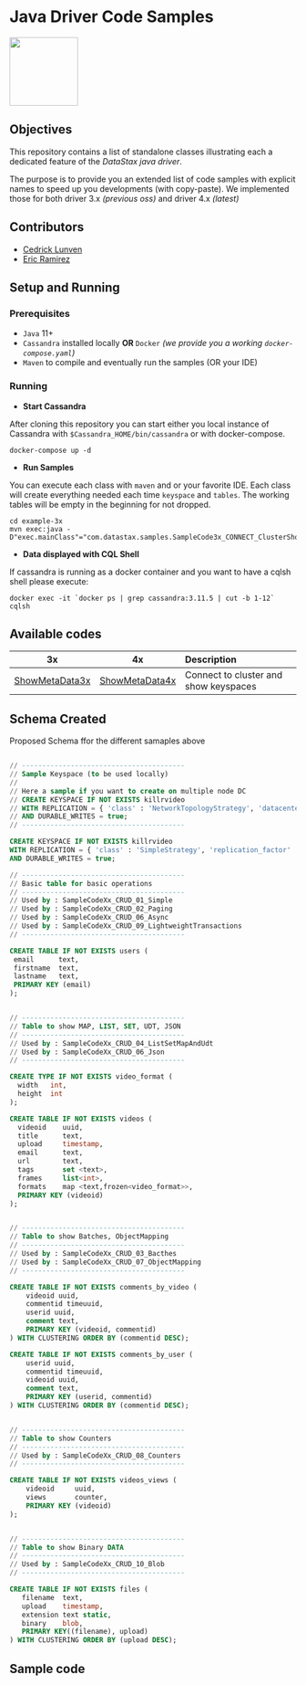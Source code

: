 # Java Driver Code Samples

<img src="https://raw.githubusercontent.com/clun/java-cassandra-driver-from3x-to4x/master/example-3x/src/main/resources/cassandra_logo.png" height="120px" />


## Objectives

This repository contains a list of standalone classes illustrating each a dedicated feature of the *DataStax java driver*.

The purpose is to provide you an extended list of code samples with explicit names to speed up you developments (with copy-paste). We implemented those for both driver 3.x *(previous oss)* and driver 4.x *(latest)*

## Contributors

* [Cedrick Lunven](https://github.com/clun)
* [Eric Ramirez](https://github.com/flightc) 


## Setup and Running

### Prerequisites

* `Java` 11+
* `Cassandra` installed locally **OR**  `Docker` *(we provide you a working `docker-compose.yaml`)*
* `Maven` to compile and eventually run the samples (OR your IDE)


### Running

* **Start Cassandra** 

After cloning this repository you can start either you local instance of Cassandra with `$Cassandra_HOME/bin/cassandra` or with docker-compose.

```
docker-compose up -d
```

* **Run Samples** 

You can execute each class with `maven` and or your favorite IDE. Each class will create everything needed each time `keyspace` and `tables`. The working tables will be empty in the beginning for not dropped.

```
cd example-3x
mvn exec:java -D"exec.mainClass"="com.datastax.samples.SampleCode3x_CONNECT_ClusterShowMetaData"
```

* **Data displayed with CQL Shell** 

If cassandra is running as a docker container and you want to have a cqlsh shell please execute:

```
docker exec -it `docker ps | grep cassandra:3.11.5 | cut -b 1-12` cqlsh
```

## Available codes

|       3x        |       4x       |  Description        |
| :-------------: |:-------------:|:---------------------|
| [ShowMetaData3x](./example-3x/src/main/java/com/datastax/samples/SampleCode3x_CONNECT_ClusterShowMetaData.java) | [ShowMetaData4x](./example-4x/src/main/java/com/datastax/samples/SampleCode4x_CONNECT_ClusterShowMetaData.java) |  Connect to cluster and show keyspaces |



## Schema Created

Proposed Schema ffor the different samaples above

```sql

// ----------------------------------------
// Sample Keyspace (to be used locally)
// 
// Here a sample if you want to create on multiple node DC
// CREATE KEYSPACE IF NOT EXISTS killrvideo 
// WITH REPLICATION = { 'class' : 'NetworkTopologyStrategy', 'datacenter1' : 3 }
// AND DURABLE_WRITES = true;
// ----------------------------------------

CREATE KEYSPACE IF NOT EXISTS killrvideo 
WITH REPLICATION = { 'class' : 'SimpleStrategy', 'replication_factor' : 1 }
AND DURABLE_WRITES = true;

// ----------------------------------------
// Basic table for basic operations
// ----------------------------------------
// Used by : SampleCodeXx_CRUD_01_Simple
// Used by : SampleCodeXx_CRUD_02_Paging
// Used by : SampleCodeXx_CRUD_06_Async
// Used by : SampleCodeXx_CRUD_09_LightweightTransactions
// ----------------------------------------

CREATE TABLE IF NOT EXISTS users (
 email      text,
 firstname  text,
 lastname   text,
 PRIMARY KEY (email)
);


// ----------------------------------------
// Table to show MAP, LIST, SET, UDT, JSON
// ----------------------------------------
// Used by : SampleCodeXx_CRUD_04_ListSetMapAndUdt
// Used by : SampleCodeXx_CRUD_06_Json
// ----------------------------------------

CREATE TYPE IF NOT EXISTS video_format (
  width   int,
  height  int
);

CREATE TABLE IF NOT EXISTS videos (
  videoid    uuid,
  title      text,
  upload     timestamp,
  email      text,
  url        text,
  tags       set <text>,
  frames     list<int>,
  formats    map <text,frozen<video_format>>,
  PRIMARY KEY (videoid)
);


// ----------------------------------------
// Table to show Batches, ObjectMapping
// ----------------------------------------
// Used by : SampleCodeXx_CRUD_03_Bacthes
// Used by : SampleCodeXx_CRUD_07_ObjectMapping
// ----------------------------------------

CREATE TABLE IF NOT EXISTS comments_by_video (
    videoid uuid,
    commentid timeuuid,
    userid uuid,
    comment text,
    PRIMARY KEY (videoid, commentid)
) WITH CLUSTERING ORDER BY (commentid DESC);

CREATE TABLE IF NOT EXISTS comments_by_user (
    userid uuid,
    commentid timeuuid,
    videoid uuid,
    comment text,
    PRIMARY KEY (userid, commentid)
) WITH CLUSTERING ORDER BY (commentid DESC);


// ----------------------------------------
// Table to show Counters
// ----------------------------------------
// Used by : SampleCodeXx_CRUD_08_Counters
// ----------------------------------------

CREATE TABLE IF NOT EXISTS videos_views (
    videoid     uuid,
    views       counter,
    PRIMARY KEY (videoid)
);


// ----------------------------------------
// Table to show Binary DATA
// ----------------------------------------
// Used by : SampleCodeXx_CRUD_10_Blob
// ----------------------------------------

CREATE TABLE IF NOT EXISTS files (
   filename  text,
   upload    timestamp,
   extension text static,
   binary    blob,
   PRIMARY KEY((filename), upload)
) WITH CLUSTERING ORDER BY (upload DESC);


```

## Sample code



